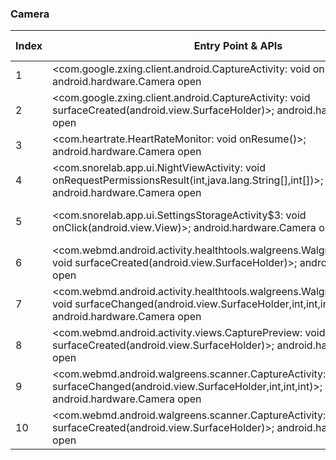 ### Camera
| Index | Entry Point & APIs | Screen shot | Resource id | Label |
| ------------- | ------------- | ------------- |-------------|-------------|
| 1 | <com.google.zxing.client.android.CaptureActivity: void onResume()>; android.hardware.Camera open | ![](F:\COSMOS\output\py\Play_win8\Health_Fitness\me.rtrt.app2\com.google.zxing.client.android.CaptureActivity.png) |  | T |
| 2 | <com.google.zxing.client.android.CaptureActivity: void surfaceCreated(android.view.SurfaceHolder)>; android.hardware.Camera open | ![](F:\COSMOS\output\py\Play_win8\Health_Fitness\me.rtrt.app2\com.google.zxing.client.android.CaptureActivity.png) |  | T |
| 3 | <com.heartrate.HeartRateMonitor: void onResume()>; android.hardware.Camera open | ![](F:\COSMOS\output\py\Play_win8\Health_Fitness\com.heartrate.monitor\com.heartrate.HeartRateMonitor.png) |  | |
| 4 | <com.snorelab.app.ui.NightViewActivity: void onRequestPermissionsResult(int,java.lang.String[],int[])>; android.hardware.Camera open | ![](F:\COSMOS\output\py\Play_win8\Health_Fitness\com.snorelab.app\com.snorelab.app.ui.NightViewActivity.png) |  | |
| 5 | <com.snorelab.app.ui.SettingsStorageActivity$3: void onClick(android.view.View)>; android.hardware.Camera open | ![](F:\COSMOS\output\py\Play_win8\Health_Fitness\com.snorelab.app\com.snorelab.app.ui.SettingsStorageActivity.png) | {'2131493068': <sensitive_component.SensitiveComponent.SensitiveView object at 0x0000022084C353C8>} | F |
| 6 | <com.webmd.android.activity.healthtools.walgreens.WalgreensRefillRxActivity: void surfaceCreated(android.view.SurfaceHolder)>; android.hardware.Camera open | ![](F:\COSMOS\output\py\Play_win8\Health_Fitness\com.webmd.android\com.webmd.android.activity.healthtools.walgreens.WalgreensRefillRxActivity.png) |  | T |
| 7 | <com.webmd.android.activity.healthtools.walgreens.WalgreensRefillRxActivity: void surfaceChanged(android.view.SurfaceHolder,int,int,int)>; android.hardware.Camera open | ![](F:\COSMOS\output\py\Play_win8\Health_Fitness\com.webmd.android\com.webmd.android.activity.healthtools.walgreens.WalgreensRefillRxActivity.png) |  | T |
| 8 | <com.webmd.android.activity.views.CapturePreview: void surfaceCreated(android.view.SurfaceHolder)>; android.hardware.Camera open | ![](F:\COSMOS\output\py\Play_win8\Health_Fitness\com.webmd.android\com.webmd.android.activity.healthtools.walgreens.WalgreensTransferRxActivity.png) | {'2131099980': <sensitive_component.SensitiveComponent.SensitiveView object at 0x00000220850B4630>} | T |
| 9 | <com.webmd.android.walgreens.scanner.CaptureActivity: void surfaceChanged(android.view.SurfaceHolder,int,int,int)>; android.hardware.Camera open | ![](F:\COSMOS\output\py\Play_win8\Health_Fitness\com.webmd.android\com.webmd.android.walgreens.scanner.CaptureActivity.png) |  | T |
| 10 | <com.webmd.android.walgreens.scanner.CaptureActivity: void surfaceCreated(android.view.SurfaceHolder)>; android.hardware.Camera open | ![](F:\COSMOS\output\py\Play_win8\Health_Fitness\com.webmd.android\com.webmd.android.walgreens.scanner.CaptureActivity.png) |  | T |
